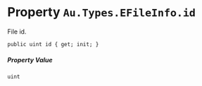 # Property `Au.Types.EFileInfo.id`

File id.

```
public uint id { get; init; }
```

##### Property Value

`uint`